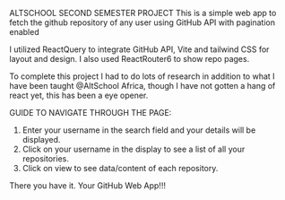 ALTSCHOOL SECOND SEMESTER PROJECT
This is a simple web app to fetch the github repository of any user using GitHub API with pagination enabled

I utilized ReactQuery to integrate GitHub API, Vite and tailwind CSS for layout and design. I also used ReactRouter6 to show repo pages.

To complete this project I had to do lots of research in addition to what I have been taught @AltSchool Africa, though I have not gotten a hang of react yet, this has been a eye opener.

GUIDE TO NAVIGATE THROUGH THE PAGE:

1. Enter your username in the search field and your details will be displayed.
2. Click on your username in the display to see a list of all your repositories.
3. Click on view to see data/content of each repository.


There you have it. Your GitHub Web App!!!
